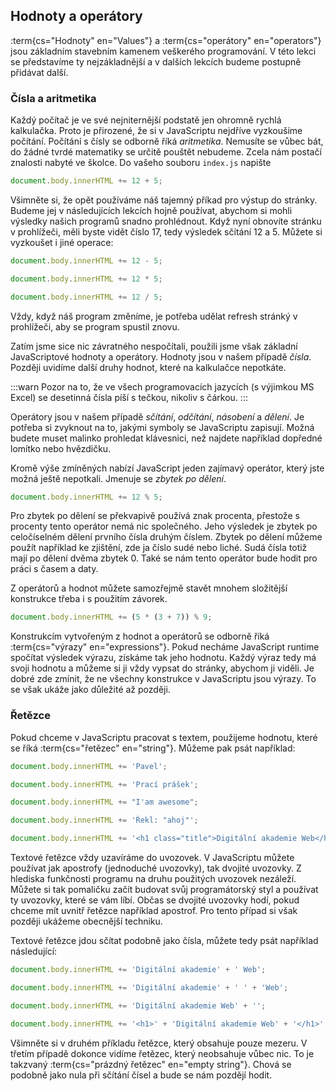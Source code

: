 ## Hodnoty a operátory

:term{cs="Hodnoty" en="Values"} a :term{cs="operátory" en="operators"} jsou základním stavebním kamenem veškerého programování. V této lekci se představíme ty nejzákladnější a v dalších lekcích budeme postupně přidávat další.

### Čísla a aritmetika

Každý počítač je ve své nejniternější podstatě jen ohromně rychlá kalkulačka. Proto je přirozené, že si v JavaScriptu nejdříve vyzkoušíme počítání. Počítání s čísly se odborně říká _aritmetika_. Nemusíte se vůbec bát, do žádné tvrdé matematiky se určitě pouštět nebudeme. Zcela nám postačí znalosti nabyté ve školce. Do vašeho souboru `index.js` napište

```js
document.body.innerHTML += 12 + 5;
```

Všimněte si, že opět používáme náš tajemný příkad pro výstup do stránky. Budeme jej v následujících lekcích hojně používat, abychom si mohli výsledky našich programů snadno prohlédnout. Když nyní obnovíte stránku v prohlížeči, měli byste vidět číslo 17, tedy výsledek sčítání 12 a 5. Můžete si vyzkoušet i jiné operace:

```js
document.body.innerHTML += 12 - 5;
```

```js
document.body.innerHTML += 12 * 5;
```

```js
document.body.innerHTML += 12 / 5;
```

Vždy, když náš program změníme, je potřeba udělat refresh stránký v prohlížeči, aby se program spustil znovu.

Zatím jsme sice nic závratného nespočítali, použili jsme však základní JavaScriptové hodnoty a operátory. Hodnoty jsou v našem případě _čísla_. Později uvidíme další druhy hodnot, které na kalkulačce nepotkáte.

:::warn
Pozor na to, že ve všech programovacích jazycích (s výjimkou MS Excel) se desetinná čísla píší s tečkou, nikoliv s čárkou.
:::

Operátory jsou v našem případě _sčítání_, _odčítání_, _násobení_ a _dělení_. Je potřeba si zvyknout na to, jakými symboly se JavaScriptu zapisují. Možná budete muset malinko prohledat klávesnici, než najdete například dopředné lomítko nebo hvězdičku.

Kromě výše zmíněných nabízí JavaScript jeden zajímavý operátor, který jste možná ještě nepotkali. Jmenuje se _zbytek po dělení_.

```js
document.body.innerHTML += 12 % 5;
```

Pro zbytek po dělení se překvapivě používá znak procenta, přestože s procenty tento operátor nemá nic společného. Jeho výsledek je zbytek po celočíselném dělení prvního čísla druhým číslem. Zbytek po dělení můžeme použít například ke zjištění, zde ja číslo sudé nebo liché. Sudá čísla totiž mají po dělení dvěma zbytek 0. Také se nám tento operátor bude hodit pro práci s časem a daty.

Z operátorů a hodnot můžete samozřejmě stavět mnohem složitější konstrukce třeba i s použitím závorek.

```js
document.body.innerHTML += (5 * (3 + 7)) % 9;
```

Konstrukcím vytvořeným z hodnot a operátorů se odborně říká :term{cs="výrazy" en="expressions"}. Pokud necháme JavaScript runtime spočítat výsledek výrazu, získáme tak jeho hodnotu. Každý výraz tedy má svoji hodnotu a můžeme si ji vždy vypsat do stránky, abychom ji viděli. Je dobré zde zmínit, že ne všechny konstrukce v JavaScriptu jsou výrazy. To se však ukáže jako důležité až později.

### Řetězce

Pokud chceme v JavaScriptu pracovat s textem, použijeme hodnotu, které se říká :term{cs="řetězec" en="string"}. Můžeme pak psát například:

```js
document.body.innerHTML += 'Pavel';
```

```js
document.body.innerHTML += 'Prací prášek';
```

```js
document.body.innerHTML += "I'am awesome";
```

```js
document.body.innerHTML += 'Řekl: "ahoj"';
```

```js
document.body.innerHTML += '<h1 class="title">Digitální akademie Web</h1>';
```

Textové řetězce vždy uzavíráme do uvozovek. V JavaScriptu můžete používat jak apostrofy (jednoduché uvozovky), tak dvojité uvozovky. Z hlediska funkčnosti programu na druhu použitých uvozovek nezáleží. Můžete si tak pomaličku začít budovat svůj programátorský styl a používat ty uvozovky, které se vám líbí. Občas se dvojité uvozovky hodí, pokud chceme mít uvnitř řetězce například apostrof. Pro tento případ si však později ukážeme obecnější techniku.

Textové řetězce jdou sčítat podobně jako čísla, můžete tedy psát například následující:

```js
document.body.innerHTML += 'Digitální akademie' + ' Web';
```

```js
document.body.innerHTML += 'Digitální akademie' + ' ' + 'Web';
```

```js
document.body.innerHTML += 'Digitální akademie Web' + '';
```

```js
document.body.innerHTML += '<h1>' + 'Digitální akademie Web' + '</h1>';
```

Všimněte si v druhém příkladu řetězce, který obsahuje pouze mezeru. V třetím případě dokonce vidíme řetězec, který neobsahuje vůbec nic. To je takzvaný :term{cs="prázdný řetězec" en="empty string"}. Chová se podobně jako nula při sčítání čísel a bude se nám pozdějí hodit.
